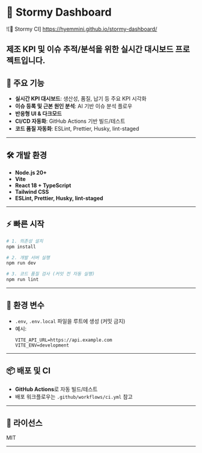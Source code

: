 # 🌊 Stormy Dashboard

![🌊 Stormy CI]
https://hyemmini.github.io/stormy-dashboard/

## 제조 KPI 및 이슈 추적/분석을 위한 실시간 대시보드 프로젝트입니다.

## 🚀 주요 기능

- **실시간 KPI 대시보드**: 생산성, 품질, 납기 등 주요 KPI 시각화
- **이슈 등록 및 근본 원인 분석**: AI 기반 이슈 분석 플로우
- **반응형 UI & 다크모드**
- **CI/CD 자동화**: GitHub Actions 기반 빌드/테스트
- **코드 품질 자동화**: ESLint, Prettier, Husky, lint-staged

---

## 🛠️ 개발 환경

- **Node.js 20+**
- **Vite**
- **React 18 + TypeScript**
- **Tailwind CSS**
- **ESLint, Prettier, Husky, lint-staged**

---

## ⚡️ 빠른 시작

```bash
# 1. 의존성 설치
npm install

# 2. 개발 서버 실행
npm run dev

# 3. 코드 품질 검사 (커밋 전 자동 실행)
npm run lint
```

---

## 📝 환경 변수

- `.env`, `.env.local` 파일을 루트에 생성 (커밋 금지)
- 예시:
  ```
  VITE_API_URL=https://api.example.com
  VITE_ENV=development
  ```

---

## 📦 배포 및 CI

- **GitHub Actions**로 자동 빌드/테스트
- 배포 워크플로우는 `.github/workflows/ci.yml` 참고

---

## 📄 라이선스

MIT

---
